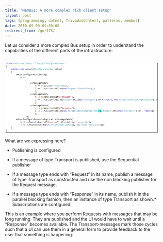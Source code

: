 ```yaml
---
title: "MemBus: A more complex rich client setup"
layout: post
tags: [programming, dotnet, TrivadisContent, patterns, membus]
date: 2010-09-06 09:00:00
redirect_from: /go/178/
---
```


Let us consider a more complex Bus setup in order to understand the capabilities of the different parts of the infrastructure:

&nbsp;![image](/public/assets/image_7337b070-7353-4041-bb93-87aca8327ca8.png "image") 

What are we expressing here?

*   Publishing is configured

*   If a message of type Transport is published, use the Sequential publisher
*   If a message type ends with “Request” in its name, publish a message of type Transport as constructed and use the non blocking publisher for the Request message.
*   If a message type ends with “Response” in its name, publish it in the parallel blocking fashion, then an instance of type Transport as shown.*   Subscriptions are configured 

This is an example where you perform Requests with messages that may be long running: They are published and the UI would have to wait until a “Response” becomes available. The Transport-messages mark those cycles such that a UI can use them in a general form to provide feedback to the user that something is happening.